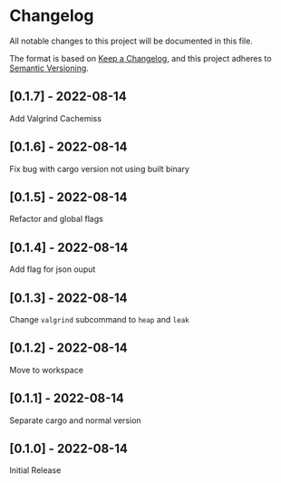 # Changelog

All notable changes to this project will be documented in this file.

The format is based on [Keep a Changelog](https://keepachangelog.com/en/1.0.0/),
and this project adheres to [Semantic Versioning](https://semver.org/spec/v2.0.0.html).

## [0.1.7] - 2022-08-14
Add Valgrind Cachemiss

## [0.1.6] - 2022-08-14
Fix bug with cargo version not using built binary

## [0.1.5] - 2022-08-14
Refactor and global flags

## [0.1.4] - 2022-08-14
Add flag for json ouput

## [0.1.3] - 2022-08-14
Change `valgrind` subcommand to `heap` and `leak`

## [0.1.2] - 2022-08-14
Move to workspace

## [0.1.1] - 2022-08-14
Separate cargo and normal version

## [0.1.0] - 2022-08-14
Initial Release
